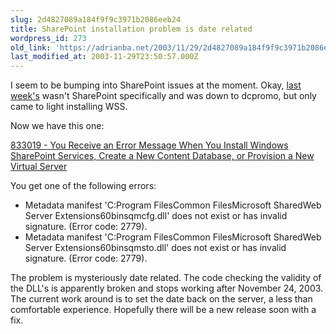 ```yaml
---
slug: 2d4827089a184f9f9c3971b2086eeb24
title: SharePoint installation problem is date related
wordpress_id: 273
old_link: 'https://adrianba.net/2003/11/29/2d4827089a184f9f9c3971b2086eeb24/'
last_modified_at: 2003-11-29T23:50:57.000Z
---
```


I seem to be bumping into SharePoint issues at the moment. Okay,
[
last week's](/2003/11/21/f8e1a46c82384f1c85475f0b5f35402a) wasn't SharePoint specifically and was down to
dcpromo, but only came to light installing WSS.

Now we have this one:

[833019 - You
Receive an Error Message When You Install Windows SharePoint
Services, Create a New Content Database, or Provision a New Virtual
Server](http://support.microsoft.com/?id=833019)

You get one of the following errors:

  * Metadata manifest 'C:Program FilesCommon FilesMicrosoft
SharedWeb Server Extensions60binsqmcfg.dll' does not exist or
has invalid signature. (Error code: 2779).
  * Metadata manifest 'C:Program FilesCommon FilesMicrosoft
SharedWeb Server Extensions60binsqmsto.dll' does not exist or
has invalid signature. (Error code: 2779).

The problem is mysteriously date related. The code checking the
validity of the DLL's is apparently broken and stops working after
November 24, 2003. The current work around is to set the date back
on the server, a less than comfortable experience. Hopefully there
will be a new release soon with a fix.
